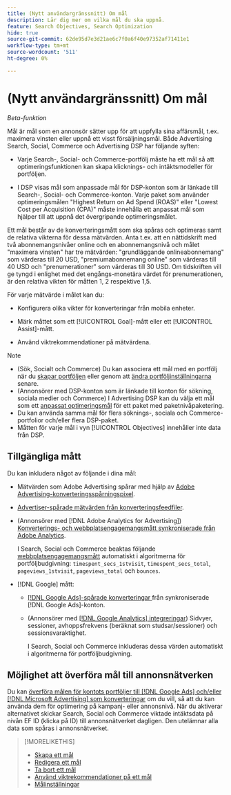 ```yaml
---
title: (Nytt användargränssnitt) Om mål
description: Lär dig mer om vilka mål du ska uppnå.
feature: Search Objectives, Search Optimization
hide: true
source-git-commit: 62de95d7e3d21ae6c7f0a6f40e97352af71411e1
workflow-type: tm+mt
source-wordcount: '511'
ht-degree: 0%

---
```


# (Nytt användargränssnitt) Om mål

*Beta-funktion*

Mål är mål som en annonsör sätter upp för att uppfylla sina affärsmål, t.ex. maximera vinsten eller uppnå ett visst försäljningsmål. Både Advertising Search, Social, Commerce och Advertising DSP har följande syften:

* Varje Search-, Social- och Commerce-portfölj måste ha ett mål så att optimeringsfunktionen kan skapa klicknings- och intäktsmodeller för portföljen.

* I DSP visas mål som anpassade mål för DSP-konton som är länkade till Search-, Social- och Commerce-konton. Varje paket som använder optimeringsmålen &quot;Highest Return on Ad Spend (ROAS)&quot; eller &quot;Lowest Cost per Acquisition (CPA)&quot; måste innehålla ett anpassat mål som hjälper till att uppnå det övergripande optimeringsmålet.

Ett mål består av de konverteringsmått som ska spåras och optimeras samt de relativa vikterna för dessa mätvärden. Anta t.ex. att en nättidskrift med två abonnemangsnivåer online och en abonnemangsnivå och målet &quot;maximera vinsten&quot; har tre mätvärden: &quot;grundläggande onlineabonnemang&quot; som värderas till 20 USD, &quot;premiumabonnemang online&quot; som värderas till 40 USD och &quot;prenumerationer&quot; som värderas till 30 USD. Om tidskriften vill ge tyngd i enlighet med det engångs-monetära värdet för prenumerationen, är den relativa vikten för måtten 1, 2 respektive 1,5.

För varje mätvärde i målet kan du:

* Konfigurera olika vikter för konverteringar från mobila enheter.

* Märk måttet som ett [!UICONTROL Goal]-mått eller ett [!UICONTROL Assist]-mått.

* Använd viktrekommendationer på mätvärdena.

>[!NOTE]
>* (Sök, Socialt och Commerce) Du kan associera ett mål med en portfölj när du [skapar portföljen](/help/search-social-commerce/new-ui/manage/portfolios/portfolio-create.md) eller genom att [ändra portföljinställningarna](/help/search-social-commerce/new-ui/manage/portfolios/portfolio-edit.md) senare.
>* (Annonsörer med DSP-konton som är länkade till konton för sökning, sociala medier och Commerce) I Advertising DSP kan du välja ett mål som ett [anpassat optimeringsmål](/help/dsp/campaign-management/packages/package-settings.md) för ett paket med paketnivåpaketering.
>* Du kan använda samma mål för flera söknings-, sociala och Commerce-portfolior och/eller flera DSP-paket.
>* Måtten för varje mål i vyn [!UICONTROL Objectives] innehåller inte data från DSP.

## Tillgängliga mått

Du kan inkludera något av följande i dina mål:

* Mätvärden som Adobe Advertising spårar med hjälp av [Adobe Advertising-konverteringsspårningspixel](/help/search-social-commerce/tracking/conversion-tracking-advertising.md).

* [Advertiser-spårade mätvärden från konverteringsfeedfiler](/help/search-social-commerce/tracking/conversion-tracking-about.md).<!-- Search only, or might DSP-only clients also have these? -->

* (Annonsörer med [!DNL Adobe Analytics for Advertising]) [Konverterings- och webbplatsengagemangsmått synkroniserade från Adobe Analytics](/help/integrations/analytics/overview.md).

  I Search, Social och Commerce beaktas följande [webbplatsengagemangsmått](/help/integrations/analytics/analytics-data-in-advertising.md) automatiskt i algoritmerna för portföljbudgivning: `timespent_secs_1stvisit`, `timespent_secs_total`, `pageviews_1stvisit`, `pageviews_total` och `bounces`.

* [!DNL Google] mått:<!-- Search only, or might DSP-only clients also have these? -->

   * [[!DNL Google Ads]-spårade konverteringar ](/help/search-social-commerce/campaign-management/introduction/google-conversion-data.md) från synkroniserade [!DNL Google Ads]-konton.

   * (Annonsörer med [[!DNL Google Analytics] integreringar](/help/search-social-commerce/admin/data-sources/data-source-about.md)) Sidvyer, sessioner, avhoppsfrekvens (beräknat som studsar/sessioner) och sessionsvaraktighet.

     I Search, Social och Commerce inkluderas dessa värden automatiskt i algoritmerna för portföljbudgivning.

## Möjlighet att överföra mål till annonsnätverken

Du kan [överföra målen för kontots portföljer till  [!DNL Google Ads]  och/eller [!DNL Microsoft Advertising] som konverteringar](/help/search-social-commerce/tools/objective-upload-to-networks.md) om du vill, så att du kan använda dem för optimering på kampanj- eller annonsnivå. När du aktiverar alternativet skickar Search, Social och Commerce viktade intäktsdata på nivån EF ID (klicka på ID) till annonsnätverket dagligen. Den utelämnar alla data som spåras i annonsnätverket.

>[!MORELIKETHIS]
>
>* [Skapa ett mål](objective-create.md)
>* [Redigera ett mål](objective-edit.md)
>* [Ta bort ett mål](objective-delete.md)
>* [Använd viktrekommendationer på ett mål](objective-apply-weight-recommendations.md)
>* [Målinställningar](objective-settings.md)
